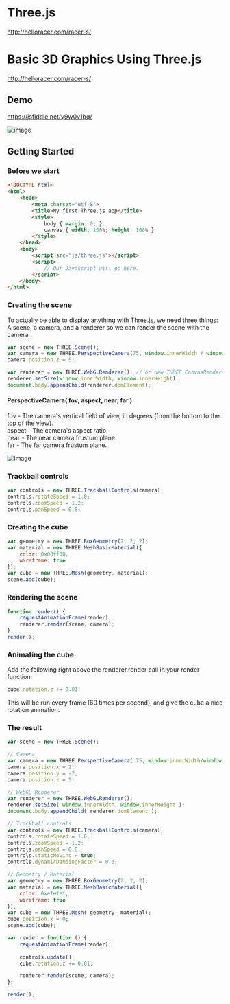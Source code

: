 # Three.js

http://helloracer.com/racer-s/



# Basic 3D Graphics Using Three.js


http://helloracer.com/racer-s/

## Demo

https://jsfiddle.net/y9w0v1bq/

[![image](https://cloud.githubusercontent.com/assets/447801/17282441/6ab8cbda-57d8-11e6-84bf-766f5f60ff4c.png)](https://jsfiddle.net/y9w0v1bq/)

## Getting Started

### Before we start

```html
<!DOCTYPE html>
<html>
	<head>
		<meta charset="utf-8">
		<title>My first Three.js app</title>
		<style>
			body { margin: 0; }
			canvas { width: 100%; height: 100% }
		</style>
	</head>
	<body>
		<script src="js/three.js"></script>
		<script>
			// Our Javascript will go here.
		</script>
	</body>
</html>
```

### Creating the scene

To actually be able to display anything with Three.js, we need three things: A scene, a camera, and a renderer so we can render the scene with the camera.

```js
var scene = new THREE.Scene();
var camera = new THREE.PerspectiveCamera(75, window.innerWidth / window.innerHeight, 0.1, 1000);
camera.position.z = 5;

var renderer = new THREE.WebGLRenderer(); // or new THREE.CanvasRenderer();
renderer.setSize(window.innerWidth, window.innerHeight);
document.body.appendChild(renderer.domElement);
```

#### PerspectiveCamera( fov, aspect, near, far )

fov - The camera's vertical field of view, in degrees (from the bottom to the top of the view).<br>
aspect - The camera's aspect ratio.<br>
near - The near camera frustum plane.<br>
far - The far camera frustum plane.<br>

![image](https://cloud.githubusercontent.com/assets/447801/17282736/99ccb578-57db-11e6-84eb-d5af9905ee5a.png)


### Trackball controls

```js
var controls = new THREE.TrackballControls(camera);
controls.rotateSpeed = 1.0;
controls.zoomSpeed = 1.2;
controls.panSpeed = 0.8;
```

### Creating the cube

```js
var geometry = new THREE.BoxGeometry(2, 2, 2);
var material = new THREE.MeshBasicMaterial({
    color: 0x00ff00,
    wireframe: true
});
var cube = new THREE.Mesh(geometry, material);
scene.add(cube);
```

### Rendering the scene

```js
function render() {
    requestAnimationFrame(render);
    renderer.render(scene, camera);
}
render();
```

### Animating the cube

Add the following right above the renderer.render call in your render function:

```js
cube.rotation.z += 0.01;
```

This will be run every frame (60 times per second), and give the cube a nice rotation animation.

### The result

```js
var scene = new THREE.Scene();

// Camera
var camera = new THREE.PerspectiveCamera( 75, window.innerWidth/window.innerHeight, 0.1, 1000 );
camera.position.x = 2;
camera.position.y = -2;
camera.position.z = 5;

// WebGL Renderer
var renderer = new THREE.WebGLRenderer();
renderer.setSize( window.innerWidth, window.innerHeight );
document.body.appendChild( renderer.domElement );

// Trackball controls
var controls = new THREE.TrackballControls(camera);
controls.rotateSpeed = 1.0;
controls.zoomSpeed = 1.2;
controls.panSpeed = 0.8;
controls.staticMoving = true;
controls.dynamicDampingFactor = 0.3;

// Geometry / Material
var geometry = new THREE.BoxGeometry(2, 2, 2);
var material = new THREE.MeshBasicMaterial({
    color: 0xefefef,
    wireframe: true
});
var cube = new THREE.Mesh( geometry, material);
cube.position.x = 0;
scene.add(cube);

var render = function () {
    requestAnimationFrame(render);
    
    controls.update();
    cube.rotation.z += 0.01;

    renderer.render(scene, camera);
};

render();
```
